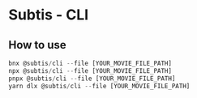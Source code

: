 # Subtis - CLI

## How to use
```typescript
bnx @subtis/cli --file [YOUR_MOVIE_FILE_PATH]
npx @subtis/cli --file [YOUR_MOVIE_FILE_PATH]
pnpx @subtis/cli --file [YOUR_MOVIE_FILE_PATH]
yarn dlx @subtis/cli --file [YOUR_MOVIE_FILE_PATH]
```
